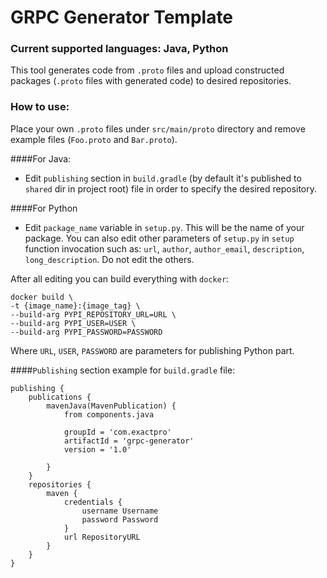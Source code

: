 # GRPC Generator Template

### Current supported languages: Java, Python

This tool generates code from `.proto` files and upload constructed packages (`.proto` files with generated code) to desired repositories.

### How to use:
Place your own `.proto` files under `src/main/proto` directory and remove example files (`Foo.proto` and `Bar.proto`).

####For Java: 
- Edit `publishing` section in `build.gradle` (by default it's published to `shared` dir in project root) file in order to specify the desired repository.

####For Python
- Edit `package_name` variable in `setup.py`. This will be the name of your package.
You can also edit other parameters of `setup.py` in `setup` function invocation such as: `url`, `author`, `author_email`, `description`, `long_description`. Do not edit the others. 

After all editing you can build everything with `docker`:<br>
```
docker build \ 
-t {image_name}:{image_tag} \ 
--build-arg PYPI_REPOSITORY_URL=URL \ 
--build-arg PYPI_USER=USER \ 
--build-arg PYPI_PASSWORD=PASSWORD
```
Where `URL`, `USER`, `PASSWORD` are parameters for publishing Python part.


####`Publishing` section example for `build.gradle` file:
```
publishing {
    publications {
        mavenJava(MavenPublication) {
            from components.java

            groupId = 'com.exactpro'
            artifactId = 'grpc-generator'
            version = '1.0'

        }
    }
    repositories {
        maven {
            credentials {
                username Username
                password Password
            }
            url RepositoryURL
        }
    }
}
```